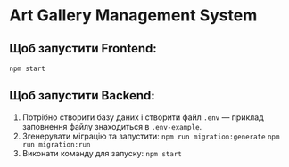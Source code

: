 # Art Gallery Management System

## Щоб запустити Frontend:
```npm start```

## Щоб запустити Backend:
1. Потрібно створити базу даних і створити файл `.env` — приклад заповнення файлу знаходиться в `.env-example`.
2. Згенерувати міграцію та запустити:
```npm run migration:generate```
```npm run migration:run```
3. Виконати команду для запуску:
```npm start```
